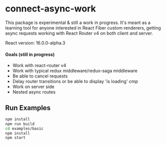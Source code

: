 # connect-async-work

This package is experimental & still a work in progress. It's meant as a learning tool for anyone interested in React Fiber custom renderers, getting async requests working with React Router v4 on both client and server. 

React version: 16.0.0-alpha.3

#### Goals (still in progress)
- Work with react-router v4
- Work with typical redux middleware/redux-saga middleware
- Be able to cancel requests
- Delay router transitions or be able to display 'is loading' cmp
- Work on server side
- Nested async routes

Run Examples
------------

```sh
npm install
npm run build
cd examples/basic
npm install
npm start
```


